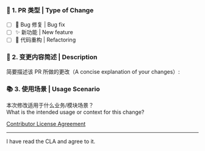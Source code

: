 ### 📝 1. PR 类型 | Type of Change

- [ ] 🐛 Bug 修复 | Bug fix
- [ ] ✨ 新功能 | New feature
- [ ] 🧹 代码重构 | Refactoring

### 📌 2. 变更内容简述 | Description
简要描述该 PR 所做的更改（A concise explanation of your changes）:


### 📚 3. 使用场景 | Usage Scenario

本次修改适用于什么业务/模块场景？  
What is the intended usage or context for this change?


[Contributor License Agreement](https://guide.oinone.top/zh-cn/Contribute/cla.html)

---
I have read the CLA and agree to it.
